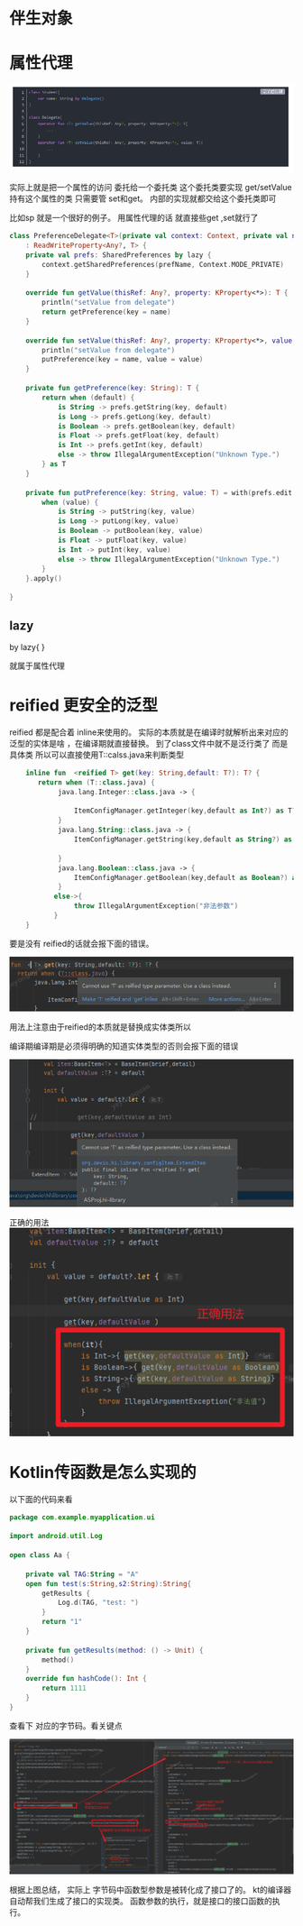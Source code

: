 # 伴生对象

# 属性代理



![image-20211105141337070](基础.assets/image-20211105141337070.png)



实际上就是把一个属性的访问 委托给一个委托类
这个委托类要实现  get/setValue 
持有这个属性的类 只需要管 set和get。
内部的实现就都交给这个委托类即可 

比如sp 就是一个很好的例子。
用属性代理的话 就直接些get ,set就行了

```kotlin
class PreferenceDelegate<T>(private val context: Context, private val name: String, private val default: T, private val prefName: String = "default")
	: ReadWriteProperty<Any?, T> {
	private val prefs: SharedPreferences by lazy {
		context.getSharedPreferences(prefName, Context.MODE_PRIVATE)
	}

	override fun getValue(thisRef: Any?, property: KProperty<*>): T {
        println("setValue from delegate")
        return getPreference(key = name)
	}

	override fun setValue(thisRef: Any?, property: KProperty<*>, value: T) {
        println("setValue from delegate")
		putPreference(key = name, value = value)
	}

	private fun getPreference(key: String): T {
		return when (default) {
			is String -> prefs.getString(key, default)
			is Long -> prefs.getLong(key, default)
			is Boolean -> prefs.getBoolean(key, default)
			is Float -> prefs.getFloat(key, default)
			is Int -> prefs.getInt(key, default)
			else -> throw IllegalArgumentException("Unknown Type.")
		} as T
	}

	private fun putPreference(key: String, value: T) = with(prefs.edit()) {
		when (value) {
			is String -> putString(key, value)
			is Long -> putLong(key, value)
			is Boolean -> putBoolean(key, value)
			is Float -> putFloat(key, value)
			is Int -> putInt(key, value)
			else -> throw IllegalArgumentException("Unknown Type.")
		}
	}.apply()

}

```



## lazy

by lazy{ }

就属于属性代理



# reified 更安全的泛型



reified 都是配合着 inline来使用的。 实际的本质就是在编译时就解析出来对应的泛型的实体是啥 ，在编译期就直接替换。
到了class文件中就不是泛行类了 而是 具体类 所以可以直接使用T::calss.java来判断类型

```kotlin
    inline fun  <reified T> get(key: String,default: T?): T? {
       return when (T::class.java) {
            java.lang.Integer::class.java -> {

                ItemConfigManager.getInteger(key,default as Int?) as T?
            }
            java.lang.String::class.java -> {
                ItemConfigManager.getString(key,default as String?) as T?

            }
            java.lang.Boolean::class.java -> {
                ItemConfigManager.getBoolean(key,default as Boolean?) as T?
            }
           else->{
                throw IllegalArgumentException("非法参数")
           }
    }
```

要是没有 reified的话就会报下面的错误。

![image-20211130195431793](基础.assets/image-20211130195431793.png)

用法上注意由于reified的本质就是替换成实体类所以

编译期编译期是必须得明确的知道实体类型的否则会报下面的错误

![image-20211130195729201](基础.assets/image-20211130195729201.png)

正确的用法
![image-20211130195851030](基础.assets/image-20211130195851030.png)



# Kotlin传函数是怎么实现的



以下面的代码来看

```kotlin
package com.example.myapplication.ui

import android.util.Log

open class Aa {

    private val TAG:String = "A"
    open fun test(s:String,s2:String):String{
        getResults {
            Log.d(TAG, "test: ")
        }
        return "1"
    }

    private fun getResults(method: () -> Unit) {
        method()
    }
    override fun hashCode(): Int {
        return 1111
    }
}
```



查看下 对应的字节码。看关键点

![image-20220112155905633](基础.assets/image-20220112155905633.png)

根据上图总结，
实际上 字节码中函数型参数是被转化成了接口了的。
kt的编译器自动帮我们生成了接口的实现类。
函数参数的执行，就是接口的接口函数的执行。






